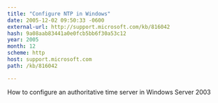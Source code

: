 ```yaml
---
title: "Configure NTP in Windows"
date: 2005-12-02 09:50:33 -0600
external-url: http://support.microsoft.com/kb/816042
hash: 9a08aab83441a0e0fcb5bb6f30a53c12
year: 2005
month: 12
scheme: http
host: support.microsoft.com
path: /kb/816042

---
```


How to configure an authoritative time server in Windows Server 2003
